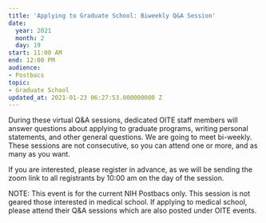 ```yaml
---
title: 'Applying to Graduate School: Biweekly Q&A Session'
date:
  year: 2021
  month: 2
  day: 19
start: 11:00 AM
end: 12:00 PM
audience:
- Postbacs
topic:
- Graduate School
updated_at: 2021-01-23 06:27:53.000000000 Z
---
```

During these virtual Q&amp;A sessions, dedicated OITE staff members will
answer questions about applying to graduate programs, writing personal
statements, and other general questions. We are going to meet
bi-weekly.  These sessions are not consecutive, so you can attend one or
more, and as many as you want. 

If you are interested, please register in advance, as we will be sending
the zoom link to all registrants by 10:00 am on the day of the session. 

NOTE: This event is for the current NIH Postbacs only. This session is
not geared those interested in medical school. If applying to medical
school, please attend their Q&amp;A sessions which are also posted under
OITE events. 

